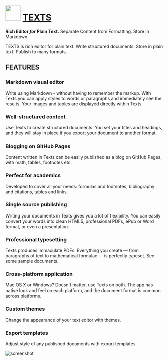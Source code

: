 ﻿# <img src="https://cdn.jsdelivr.net/gh/chtof/chocolatey-packages/automatic/texts/texts.png" width="48" height="48"/> [TEXTS](https://chocolatey.org/packages/texts)

**Rich Editor _for_ Plain Text.**
Separate Content from Formatting. Store in Markdown.

TEXTS is rich editor for plain text. Write structured documents. Store in plain text. Publish to many formats.

## FEATURES

### Markdown visual editor
Write using Markdown - without having to remember the markup. With Texts you can apply styles to words or paragraphs and immediately see the results. Your images and tables are displayed directly within Texts.

### Well-structured content
Use Texts to create structured documents. You set your titles and headings, and they will stay in place if you export your document to another format.

### Blogging on GitHub Pages
Content written in Texts can be easily published as a blog on GitHub Pages, with math, tables, footnotes etc.

### Perfect for academics
Developed to cover all your needs: formulas and footnotes, bibliography and citations, tables and links.

### Single source publishing
Writing your documents in Texts gives you a lot of flexibility. You can easily convert your words into clean HTML5, professional PDFs, ePub or Word format, or even a presentation.

### Professional typesetting
Texts produces immaculate PDFs. Everything you create — from paragraphs of text to mathematical formulae — is perfectly typeset. See some sample documents.

### Cross-platform application
Mac OS X or Windows? Doesn't matter, use Texts on both. The app has native look and feel on each platform, and the document format is common across platforms.

### Custom themes
Change the appearance of your text editor with themes.

### Export templates
Adjust style of any published documents with export templates.

![screenshot](https://cdn.jsdelivr.net/gh/chtof/chocolatey-packages/automatic/texts/screenshot.png)